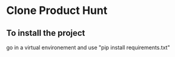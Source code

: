 # Clone Product Hunt
## To install the project 
go in a virtual environement and use "pip install requirements.txt"